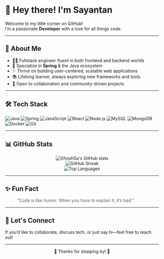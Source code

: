 # 👋 Hey there! I'm Sayantan

Welcome to my little corner on GitHub!  
I’m a passionate **Developer** with a love for all things code.

---

## 🌱 About Me

- 🧑‍💻 Fullstack engineer fluent in both frontend and backend worlds
- 🚀 Specialize in **Spring** & the Java ecosystem
- ✨ Thrive on building user-centered, scalable web applications
- 📚 Lifelong learner, always exploring new frameworks and tools
- 🤝 Open to collaboration and community-driven projects

---

## 🛠️ Tech Stack

![Java](https://img.shields.io/badge/Java-ED8B00?style=for-the-badge&logo=openjdk&logoColor=white)
![Spring](https://img.shields.io/badge/Spring-6DB33F?style=for-the-badge&logo=spring&logoColor=white)
![JavaScript](https://img.shields.io/badge/JavaScript-F7E018?style=for-the-badge&logo=javascript&logoColor=black)
![React](https://img.shields.io/badge/React-20232A?style=for-the-badge&logo=react&logoColor=61DAFB)
![Node.js](https://img.shields.io/badge/Node.js-339933?style=for-the-badge&logo=nodedotjs&logoColor=white)
![MySQL](https://img.shields.io/badge/MySQL-00758F?style=for-the-badge&logo=mysql&logoColor=white)
![MongoDB](https://img.shields.io/badge/MongoDB-47A248?style=for-the-badge&logo=mongodb&logoColor=white)
![Docker](https://img.shields.io/badge/Docker-2496ED?style=for-the-badge&logo=docker&logoColor=white)
![Git](https://img.shields.io/badge/Git-F05032?style=for-the-badge&logo=git&logoColor=white)

---

## 📊 GitHub Stats

<p align="center">
  <img src="https://github-readme-stats.vercel.app/api?username=GhoshSa&show_icons=true&theme=github_dark" alt="GhoshSa's GitHub stats" />
  <br>
  <img src="https://github-readme-streak-stats.herokuapp.com/?user=GhoshSa&theme=github-dark-blue" alt="GitHub Streak" />
  <br>
  <img src="https://github-readme-stats.vercel.app/api/top-langs/?username=GhoshSa&layout=compact&theme=github_dark" alt="Top Languages" />
</p>

---

## ✨ Fun Fact

> “Code is like humor. When you have to explain it, it’s bad.”

---

## 🚀 Let's Connect

If you’d like to collaborate, discuss tech, or just say hi—feel free to reach out!

---


<p align="center">
  🌟 Thanks for stopping by! 🌟
</p>
